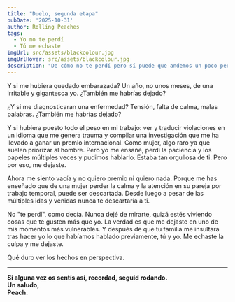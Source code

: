 ```yaml
---
title: "Duelo, segunda etapa" 
pubDate: '2025-10-31'
author: Rolling Peaches
tags: 
  - Yo no te perdí 
  - Tú me echaste 
imgUrl: src/assets/blackcolour.jpg
imgUrlHover: src/assets/blackcolour.jpg
description: "De cómo no te perdí pero sí puede que andemos un poco perdidos"
---
```

Y si me hubiera quedado embarazada? 
Un año, no unos meses, de una irritable y gigantesca yo. ¿También me habrías dejado?

¿Y si me diagnosticaran una enfermedad? Tensión, falta de calma, malas palabras. ¿También me habrías dejado?

Y si hubiera puesto todo el peso en mi trabajo: ver y traducir violaciones en un idioma que me genera trauma y compilar una investigación que me ha llevado a ganar un premio internacional. Como mujer, algo raro ya que suelen priorizar al hombre. Pero yo me ensañé, perdí la paciencia y los papeles múltiples veces y pudimos hablarlo. Estaba tan orgullosa de ti.
Pero por eso, me dejaste. 

Ahora me siento vacía y no quiero premio ni quiero nada. Porque me has enseñado que de una mujer perder la calma y la atención en su pareja por trabajo temporal, puede ser descartada. Desde luego a pesar de las múltiples idas y venidas nunca te descartaría a ti.

No "te perdí", como decía. Nunca dejé de mirarte, quizá estés viviendo cosas que te gusten más que yo. La verdad es que me dejaste en uno de mis momentos más vulnerables. Y después de que tu familia me insultara tras hacer yo lo que habíamos hablado previamente, tú y yo. Me echaste la culpa y me dejaste.

Qué duro ver los hechos en perspectiva.

---

**Si alguna vez os sentís así, recordad, seguid rodando.  
Un saludo,  
Peach.**
